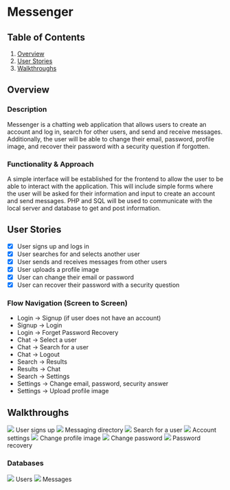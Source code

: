 # Messenger

## Table of Contents
1. [Overview](#Overview)
1. [User Stories](#User-Stories)
1. [Walkthroughs](#Walkthroughs)

## Overview
### Description
Messenger is a chatting web application that allows users to create an account and log in, search for other users, and send and receive messages. Additionally, the user will be able to change their email, password, profile image, and recover their password with a security question if forgotten. 

### Functionality & Approach
A simple interface will be established for the frontend to allow the user to be able to interact with the application. This will include simple forms where the user will be asked for their information and input to create an account and send messages. PHP and SQL will be used to communicate with the local server and database to get and post information. 

## User Stories 

- [x] User signs up and logs in
- [x] User searches for and selects another user
- [x] User sends and receives messages from other users
- [x] User uploads a profile image
- [x] User can change their email or password
- [x] User can recover their password with a security question

### Flow Navigation (Screen to Screen)

* Login -> Signup (if user does not have an account)
* Signup -> Login
* Login -> Forget Password Recovery
* Chat -> Select a user 
* Chat -> Search for a user
* Chat -> Logout
* Search -> Results
* Results -> Chat
* Search -> Settings
* Settings -> Change email, password, security answer
* Settings -> Upload profile image 

## Walkthroughs

<img src="https://i.imgur.com/U3d2dU4.png">
User signs up

<img src="https://i.imgur.com/dJSD9Xl.png">
Messaging directory

<img src="https://i.imgur.com/fCJgluK.png">
Search for a user

<img src="https://i.imgur.com/Tyhp87r.png">
Account settings

<img src="https://i.imgur.com/y4Kelz5.png">
Change profile image

<img src="https://i.imgur.com/bxwYgFz.png">
Change password

<img src="https://i.imgur.com/nw7J5Et.png">
Password recovery

### Databases

<img src="https://i.imgur.com/LmiM8Wy.png">
Users

<img src="https://i.imgur.com/SdniUa0.png">
Messages
